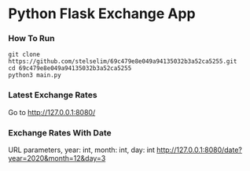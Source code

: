# Python Flask Exchange App

### How To Run 
```Console
git clone https://github.com/stelselim/69c479e8e049a94135032b3a52ca5255.git
cd 69c479e8e049a94135032b3a52ca5255
python3 main.py
```

### Latest Exchange Rates
Go to http://127.0.0.1:8080/

### Exchange Rates With Date
URL parameters, year: int, month: int, day: int 
http://127.0.0.1:8080/date?year=2020&month=12&day=3
